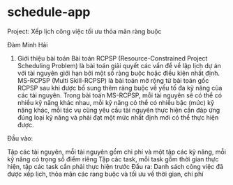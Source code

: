 # schedule-app
Project: Xếp lịch công việc tối ưu thỏa mãn ràng buộc

Đàm Minh Hải

1. Giới thiệu bài toán Bài toán RCPSP (Resource-Constrained Project Scheduling Problem) là bài toán giải quyết các vấn đề về lập lịch dự án với tài nguyên giới hạn bởi một số ràng buộc hoặc điều kiện nhất định. MS-RCPSP (Multi Skill-RCPSP) là bài toán mở rộng từ bài toán gốc RCPSP sau khi được bổ sung thêm ràng buộc về yếu tố đa kỹ năng của các tài nguyên. Trong bài toán MS-RCPSP, mỗi tài nguyên sẽ có thể có nhiều kỹ năng khác nhau, mỗi kỹ năng có thể có nhiều bậc (mức) kỹ năng khác, mỗi tác vụ cũng yêu cầu tài nguyên thực hiện cần đáp ứng đúng loại kỹ năng và phải đạt một mức nhất định mới có thể thực hiện được.

Đầu vào:

Tập các tài nguyên, mỗi tài nguyên gồm chi phí và một tập các kỹ năng, mỗi kỹ năng có trọng số điểm riêng
Tập các task, mỗi task gồm thời gian thực hiện, tập các task cần phải thực hiện trước
Đầu ra: Danh sách công việc đã được xếp lịch, thỏa mãn các rang buộc và tối ưu về thời gian, chi phí
